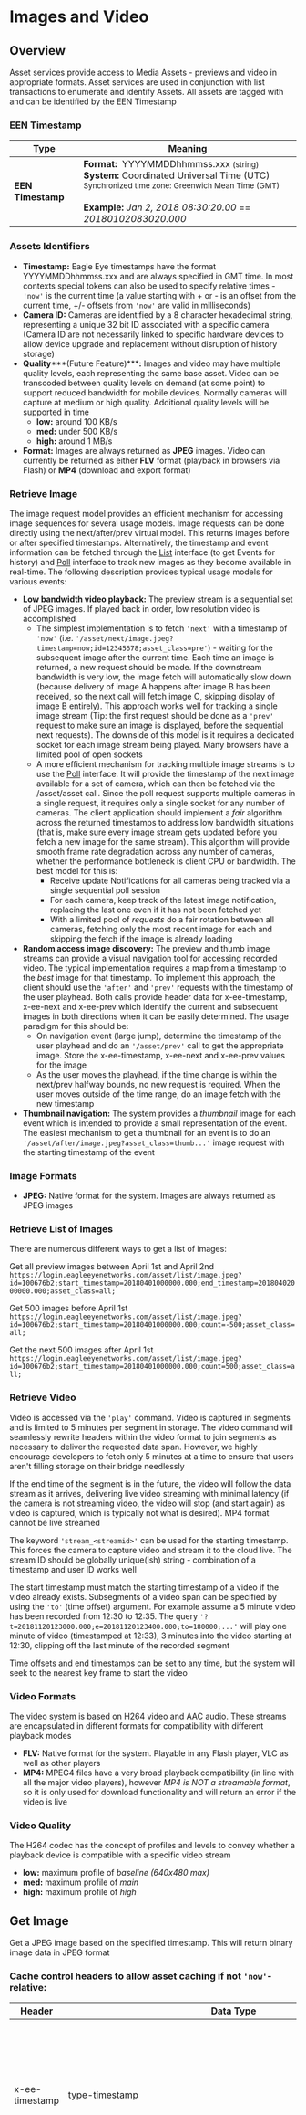 # Images and Video

<!--===================================================================-->
## Overview
<!--===================================================================-->

<a class="definition" onclick="openModal('DOT-Asset')">Asset</a> services provide access to Media Assets - previews and video in appropriate formats. Asset services are used in conjunction with list transactions to enumerate and identify Assets. All assets are tagged with and can be identified by the EEN Timestamp

### EEN Timestamp

Type          | Meaning
----          | -------
**EEN Timestamp** | **Format:**&nbsp;&nbsp;YYYYMMDDhhmmss.xxx <small>(string)</small> <br>**System:**&nbsp;Coordinated Universal Time (UTC) <br><small>Synchronized time zone: Greenwich Mean Time (GMT)</small> <br><br>**Example:**&nbsp;*Jan 2, 2018 08:30:20.00* == *20180102083020.000*

### Assets Identifiers

  - **<a class="definition" onclick="openModal('DOT-Timestamp')">Timestamp</a>:** Eagle Eye timestamps have the format YYYYMMDDhhmmss.xxx and are always specified in GMT time. In most contexts special tokens can also be used to specify relative times - `'now'` is the current time (a value starting with + or - is an offset from the current time, +/- offsets from `'now'` are valid in milliseconds)
  - **<a class="definition" onclick="openModal('DOT-Camera-ID')">Camera ID</a>:** Cameras are identified by a 8 character hexadecimal string, representing a unique 32 bit ID associated with a specific camera (Camera ID are not necessarily linked to specific hardware devices to allow device upgrade and replacement without disruption of history storage)
  - **Quality*****(Future Feature)*****:** Images and video may have multiple quality levels, each representing the same base asset. Video can be transcoded between quality levels on demand (at some point) to support reduced bandwidth for mobile devices. Normally cameras will capture at medium or high quality. Additional quality levels will be supported in time
    - **low:** around 100 KB/s
    - **med:** under 500 KB/s
    - **high:** around 1 MB/s
  - **Format:** Images are always returned as **JPEG** images. Video can currently be returned as either **FLV** format (playback in browsers via Flash) or **MP4** (download and export format)

### Retrieve Image

The image request model provides an efficient mechanism for accessing image sequences for several usage models. Image requests can be done directly using the next/after/prev virtual model. This returns images before or after specified timestamps. Alternatively, the timestamp and event information can be fetched through the [List](#get-list-of-images) interface (to get <a class="definition" onclick="openModal('DOT-Event')">Events</a> for history) and [Poll](#poll) interface to track new images as they become available in real-time. The following description provides typical usage models for various events:

  - **Low bandwidth video playback:** The preview stream is a sequential set of JPEG images. If played back in order, low resolution video is accomplished
    - The simplest implementation is to fetch `'next'` with a timestamp of `'now'` (i.e. `'/asset/next/image.jpeg?timestamp=now;id=12345678;asset_class=pre'`) - waiting for the subsequent image after the current time. Each time an image is returned, a new request should be made. If the downstream bandwidth is very low, the image fetch will automatically slow down (because delivery of image A happens after image B has been received, so the next call will fetch image C, skipping display of image B entirely). This approach works well for tracking a single image stream (Tip: the first request should be done as a `'prev'` request to make sure an image is displayed, before the sequential next requests). The downside of this model is it requires a dedicated socket for each image stream being played. Many browsers have a limited pool of open sockets
    - A more efficient mechanism for tracking multiple image streams is to use the [Poll](#poll) interface. It will provide the timestamp of the next image available for a set of camera, which can then be fetched via the /asset/asset call. Since the poll request supports multiple cameras in a single request, it requires only a single socket for any number of cameras. The client application should implement a *fair* algorithm across the returned timestamps to address low bandwidth situations (that is, make sure every image stream gets updated before you fetch a new image for the same stream). This algorithm will provide smooth frame rate degradation across any number of cameras, whether the performance bottleneck is client CPU or bandwidth. The best model for this is:
      - Receive update <a class="definition" onclick="openModal('DOT-Alert-Notification')">Notifications</a> for all cameras being tracked via a single sequential poll session
      - For each camera, keep track of the latest image notification, replacing the last one even if it has not been fetched yet
      - With a limited pool of *requests* do a fair rotation between all cameras, fetching only the most recent image for each and skipping the fetch if the image is already loading
  - **Random access image discovery:** The preview and thumb image streams can provide a visual navigation tool for accessing recorded video. The typical implementation requires a map from a timestamp to the *best* image for that timestamp. To implement this approach, the client should use the `'after'` and `'prev'` requests with the timestamp of the user playhead. Both calls provide header data for x-ee-timestamp, x-ee-next and x-ee-prev which identify the current and subsequent images in both directions when it can be easily determined. The usage paradigm for this should be:
    - On navigation event (large jump), determine the timestamp of the user playhead and do an `'/asset/prev'` call to get the appropriate image. Store the x-ee-timestamp, x-ee-next and x-ee-prev values for the image
    - As the user moves the playhead, if the time change is within the next/prev halfway bounds, no new request is required. When the user moves outside of the time range, do an image fetch with the new timestamp
  - **Thumbnail navigation:** The system provides a *thumbnail* image for each event which is intended to provide a small representation of the event. The easiest mechanism to get a thumbnail for an event is to do an `'/asset/after/image.jpeg?asset_class=thumb...'` image request with the starting timestamp of the event

### Image Formats

  - **JPEG:** Native format for the system. Images are always returned as JPEG images

### Retrieve List of Images

There are numerous different ways to get a list of images:

Get all preview images between April 1st and April 2nd<br>
`https://login.eagleeyenetworks.com/asset/list/image.jpeg?id=100676b2;start_timestamp=20180401000000.000;end_timestamp=20180402000000.000;asset_class=all;`

Get 500 images before April 1st<br>
`https://login.eagleeyenetworks.com/asset/list/image.jpeg?id=100676b2;start_timestamp=20180401000000.000;count=-500;asset_class=all;`

Get the next 500 images after April 1st<br>
`https://login.eagleeyenetworks.com/asset/list/image.jpeg?id=100676b2;start_timestamp=20180401000000.000;count=500;asset_class=all;`

### Retrieve Video

Video is accessed via the `'play'` command. Video is captured in segments and is limited to 5 minutes per segment in storage. The video command will seamlessly rewrite headers within the video format to join segments as necessary to deliver the requested data span. However, we highly encourage developers to fetch only 5 minutes at a time to ensure that users aren't filling storage on their bridge needlessly

If the end time of the segment is in the future, the video will follow the data stream as it arrives, delivering live video streaming with minimal latency (if the camera is not streaming video, the video will stop (and start again) as video is captured, which is typically not what is desired). MP4 format cannot be live streamed

The keyword `'stream_<streamid>'` can be used for the starting timestamp. This forces the camera to capture video and stream it to the cloud live. The stream ID should be globally unique(ish) string - combination of a timestamp and user ID works well

The start timestamp must match the starting timestamp of a video if the video already exists. Subsegments of a video span can be specified by using the `'to'` (time offset) argument. For example assume a 5 minute video has been recorded from 12:30 to 12:35. The query `'?t=20181120123000.000;e=20181120123400.000;to=180000;...'` will play one minute of video (timestamped at 12:33), 3 minutes into the video starting at 12:30, clipping off the last minute of the recorded segment

<aside class="notice">Time offsets and end timestamps can be set to any time, but the system will seek to the nearest key frame to start the video</aside>

### Video Formats

The video system is based on H264 video and AAC audio. These streams are encapsulated in different formats for compatibility with different playback modes

  - **FLV:** Native format for the system. Playable in any Flash player, VLC as well as other players
  - **MP4:** MPEG4 files have a very broad playback compatibility (in line with all the major video players), however *MP4 is NOT a streamable format*, so it is only used for download functionality and will return an error if the video is live

### Video Quality

The H264 codec has the concept of profiles and levels to convey whether a playback device is compatible with a specific video stream

  - **low:** maximum profile of *baseline (640x480 max)*
  - **med:** maximum profile of *main*
  - **high:** maximum profile of *high*

<!-- Placed before "### Video Quality" after the last file format description
    <aside class="warning">While streaming any video format on the web other than FLV (system native format), you may initially get a 502 response</aside>

    This means that the video is currently being transcoded within our system and therefore couldn't be found. Assuming the data actually exists (check against the video list call), the video will eventually be ready for you to fetch in the desired format, but for the time being, you will have to wait and refetch until the requested video is ready -->

<!--===================================================================-->
## Get Image
<!--===================================================================-->

Get a JPEG image based on the specified timestamp. This will return binary image data in JPEG format

### Cache control headers to allow asset caching if not `'now'`-relative:

Header            | Data Type      | Description
------            | ---------      | -----------
x-ee-timestamp    | type-timestamp | Specifies asset type and timestamp of the provided image <br><br>Type: video, preview, thumb, event
x-ee-prev         | type-timestamp <br>*(or&nbsp;`'unknown'`)* | Specifies asset type of the previous image matching the class filter or `'unknown'` if the previous image was too complex to figure out
x-ee-next         | type-timestamp <br>*(or&nbsp;`'unknown'`)* | Specifies asset type of the following image matching the class filter or `'unknown'` if the following image was too complex to figure out
content-type      | `'image/jpeg'` | Specifies the content type
location          | `'/asset/asset/image.jpeg?timestamp=20180917213405.700;quality=low;id=xxxxxxxx;asset_class=thumb'` | Identifies actual asset time of the image in response

> Request

```shell
curl -X GET https://login.eagleeyenetworks.com/asset/prev/image.jpeg -d "id=[CAMERA_ID]" -d "timestamp=[TIMESTAMP]" -d "asset_class=[ASSET_CLASS]" -H "Authentication: [API_KEY]:" --cookie "auth_key=[AUTH_KEY]" -G -v
```

> <small>Provide the '<b>-O</b>' option at the end of the request for file output to the current directory</small>

> <small>Provide the '<b>-o "/\<file_path/\<filename\>\.\<extension\>"</b>' option to specify output filename, path and extension</small>

### HTTP Request

`GET https://login.eagleeyenetworks.com/asset/asset/image.jpeg`
<br> Get the image at the specified timestamp

`GET https://login.eagleeyenetworks.com/asset/prev/image.jpeg`
<br> Get the first image before the specified timestamp

`GET https://login.eagleeyenetworks.com/asset/next/image.jpeg`
<br> Get the first image after the specified timestamp. Used with `'timestamp=now'` will wait until the new image comes into existence and return it

`GET https://login.eagleeyenetworks.com/asset/after/image.jpeg`
<br> Get the first image after the specified timestamp. Used with `'timestamp=now'` will return 404 - Image not found

Parameter         | Data Type    | Description   | Is Required
---------         | ---------    | -----------   | -----------
**id**            | string       | <a class="definition" onclick="openModal('DOT-Camera-ID')">Camera ID</a> | true
**timestamp**     | string       | Timestamp in EEN format: YYYYMMDDHHMMSS.NNN | true
**asset_class**   | string, enum | <a class="definition" onclick="openModal('DOT-Asset-Class')">Asset Class</a> of the image <br><br>enum: all, pre, thumb | true
quality           | string, enum | ***(Future Feature)*** Quality of the image <br><br>enum: low, med, high

> Response

```shell
JPEG<file_content>
```

### HTTP Response

The returned response is binary image data in JPEG format

### Error Status Codes

HTTP Status Code | Description
---------------- | -----------
301	| Asset has been moved to a different archiver
400	| Unexpected or non-identifiable arguments are supplied
401	| Unauthorized due to invalid session cookie
403	| Forbidden due to the user missing the necessary privileges
404	| Image not found
200	| Request succeeded

<!--===================================================================-->
## Get Video
<!--===================================================================-->

Get a video stream in FLV format based on the specified timestamps. Returns binary video data

> Request

```shell
curl -X GET https://login.eagleeyenetworks.com/asset/play/video.flv -d "id=[CAMERA_ID]" -d "start_timestamp=[START_TIMESTAMP]" -d "end_timestamp=[END_TIMESTAMP]" -H "Authentication: [API_KEY]:" --cookie "auth_key=[AUTH_KEY]" -G -v
```

> <small>Provide the '<b>-O</b>' option at the end of the request for file output to the current directory (timestamps must coincide with existing video)</small>

> <small>Provide the '<b>-o "/\<file_path/\<filename\>\.\<extension\>"</b>' option to specify output filename, path and extension (timestamps must coincide with existing video)</small>

### HTTP Request

`GET https://login.eagleeyenetworks.com/asset/play/video.flv`

Parameter           | Data Type    | Description    | Is Required
---------           | ---------    | -----------    | -----------
**id**              | string       | <a class="definition" onclick="openModal('DOT-Camera-ID')">Camera ID</a> | true
**start_timestamp** | string       | Start timestamp in EEN format: YYYYMMDDHHMMSS.NNN | true
**end_timestamp**   | string       | End timestamp in EEN format: YYYYMMDDHHMMSS.NNN | true
quality             | string, enum | ***(Future Feature)*** Indicates the requested resolution if multiple are available <br><br>enum: low, med, high

> Response

```shell
FLV<file_content>
```

### HTTP Response

The returned response is binary video data in FLV format

### Error Status Codes

HTTP Status Code | Description
---------------- | -----------
301	| Asset has been moved to a different archiver
400	| Unexpected or non-identifiable arguments are supplied
401	| Unauthorized due to invalid session cookie
403	| Forbidden due to the user missing the necessary privileges
404	| Camera not provisioned
404	| Camera get error
410	| Video is out of retention
503	| Camera tag maps not loaded
200	| Request succeeded

<!--===================================================================-->
## Prefetch Image
<!--===================================================================-->

This API call will ensure the image is in the cloud. If the image is not in the cloud it will do a background upload request to the bridge to aquire the image into the cloud. A webhook provided with the call will be triggered when the upload is successful or an error has occurred. The webhook will be triggered as a POST with Json-formatted data

> Request

```shell
curl -X GET https://login.eagleeyenetworks.com/asset/cloud/image.jpg -d "id=[CAMERA_ID]" -d "start_timestamp=[START_TIMESTAMP]" -d "webhook_url=[WEBHOOK_URL]" -H "Authentication: [API_KEY]:" --cookie "auth_key=[AUTH_KEY]" -G
```

### HTTP Request

`GET https://login.eagleeyenetworks.com/asset/cloud/image.jpg`

Parameter           | Data Type | Description   | Is Required
---------           | --------- | -----------   | -----------
**id**              | string    | <a class="definition" onclick="openModal('DOT-Camera-ID')">Camera ID</a> | true
**start_timestamp** | string    | Start timestamp in EEN format: YYYYMMDDHHMMSS.NNN | true
**webhook_url**     | string    | The webhook url (must be urlencoded) to trigger | true

<!-- TODO: When a webhook will be available, check the endpoint .jpg and verify if it shouldn't be .jpeg as in Get Image -->

> Webhook Json POST Response

```json
{
    "event:": "[EVENT]"
}
```

### HTTP Response (Json Event Values)

Value                              | Description
-----                              | -----------
ASSET_CLOUD_EVENT_UPLOADED         | The image has been successfully uploaded into the cloud
ASSET_CLOUD_EVENT_DEMAND_FAILED    | The image failed acquiring a connection to the bridge
ASSET_CLOUD_EVENT_NOTHING_UPLOAD   | Nothing was uploaded since the image was already in the cloud
ASSET_CLOUD_EVENT_INVALID_RANGE    | An invalid range (timestamp) was requested
ASSET_CLOUD_EVENT_ABORT            | General error occurred

### Status Codes

HTTP Status Code | Description
---------------- | -----------
201 | Request has been created and webhook will be triggered upon completion or error

<!--===================================================================-->
## Prefetch Video
<!--===================================================================-->

This API call will ensure the video is in the cloud. If the video is not in the cloud it will do a background upload request to the bridge to acquire the video into the cloud. A webhook provided with the call will be triggered when the upload is successful or an error has occurred. The webhook will be triggered as a POST with Json-formatted data

> Request

```shell
curl -X GET https://login.eagleeyenetworks.com/asset/cloud/video.flv -d "id=[CAMERA_ID]" -d "start_timestamp=[START_TIMESTAMP]" -d "end_timestamp=[END_TIMESTAMP]" -d "webhook_url=[WEBHOOK_URL]" -H "Authentication: [API_KEY]:" --cookie "auth_key=[AUTH_KEY]" -G
```

### HTTP Request

`GET https://login.eagleeyenetworks.com/asset/cloud/video.flv`

Parameter           | Data Type | Description   | Is Required
---------           | --------- | -----------   | -----------
**id**              | string    | <a class="definition" onclick="openModal('DOT-Camera-ID')">Camera ID</a> | true
**start_timestamp** | string    | Start timestamp in EEN format: YYYYMMDDHHMMSS.NNN | true
**end_timestamp**   | string    | End timestamp in EEN format: YYYYMMDDHHMMSS.NNN | true
**webhook_url**     | string    | The webhook url (must be urlencoded) to trigger | true

> Webhook Json POST Response

```json
{
    "event:": "[EVENT]"
}
```

### HTTP Response (Json Event Values)

Value                              | Description
-----                              | -----------
ASSET_CLOUD_EVENT_UPLOADED         | The video has been successfully uploaded into the cloud
ASSET_CLOUD_EVENT_DEMAND_FAILED    | The video failed acquiring a connection to the bridge
ASSET_CLOUD_EVENT_NOTHING_UPLOAD   | Nothing was uploaded since the video was already in the cloud
ASSET_CLOUD_EVENT_INVALID_RANGE    | An invalid range (timestamp) was requested
ASSET_CLOUD_EVENT_ABORT            | General error occurred

### Status Codes

HTTP Status Code | Description
---------------- | -----------
201 | Request has been created and webhook will be triggered upon completion or error

<!--===================================================================-->
## Get List of Images
<!--===================================================================-->

Get a list of objects, where each object contains the type of event delivering the image and timestamp

<aside class="notice">When formatting the request, either the 'end_timestamp' or 'count' parameter is required</aside>

> Request

```shell
curl -X GET https://login.eagleeyenetworks.com/asset/list/image -d "id=[CAMERA_ID]" -d "start_timestamp=[START_TIMESTAMP]" -d "end_timestamp=[END_TIMESTAMP]" -d "asset_class=[ASSET_CLASS]" -H "Authentication: [API_KEY]:" --cookie "auth_key=[AUTH_KEY]" -G
```

### HTTP Request

`GET https://login.eagleeyenetworks.com/asset/list/image`

Parameter           | Data Type    | Description   | Is Required
---------           | ---------    | -----------   | -----------
**id**              | string       | <a class="definition" onclick="openModal('DOT-Camera-ID')">Camera ID</a> | true
**start_timestamp** | string       | Start timestamp in EEN format: YYYYMMDDHHMMSS.NNN | true
**end_timestamp**   | string       | End timestamp in EEN format: YYYYMMDDHHMMSS.NNN | true
**asset_class**     | string, enum | <a class="definition" onclick="openModal('DOT-Asset-Class')">Asset Class</a> of the image <br><br>enum: all, pre, thumb | true
count               | int          | Used instead or with an `'end_timestamp'` argument. If used with an `'end_timestamp'` argument, the count is a limit on the number of entries to return, starting at the starting timestamp. If used without the `'end_timestamp'` argument, returns N entries. Support negative value, which returns N entries before, sorted in reverse order - example -5 return 5 events previous to the specified time

> Json Response

```json
[
    {
        "t":"PRFR",
        "s":"20181001000000.045"
    },
    {
        "t":"PRFR",
        "s":"20181001000001.045"
    },
    {
        "t":"PRFR",
        "s":"20181001000002.064"
    },
    {
        "t":"PRFR",
        "s":"20181001000003.064"
    },
    {
        "t":"PRFR",
        "s":"20181001000004.064"
    },
    {...}
]
```

### HTTP Response (Json Attributes)

Parameter | Data Type | Description
--------- | --------- | -----------
t         | string    | Type of the requested event denoted by the object's [Four CC](#event-objects)
s         | string    | Timestamp of the image in EEN format: YYYYMMDDHHMMSS.NNN

### Error Status Codes

HTTP Status Code | Description
---------------- | -----------
301	| Asset has been moved to a different archiver
400	| Unexpected or non-identifiable arguments are supplied
401	| Unauthorized due to invalid session cookie
403	| Forbidden due to the user missing the necessary privileges
200	| Request succeeded

<!--===================================================================-->
## Get List of Videos
<!--===================================================================-->

Get a list of objects, where each object contains the ID, start and end timestamp of a single video clip

<aside class="notice">When formatting the request, either the `'end_timestamp'` or `'count'` parameter is required</aside>

If the option `'o=coalesce'` has been added, the videos with overlapping start and end timestamps with the previous or next video will be merged into one single video (one single object)

> Request

```shell
curl -X GET https://login.eagleeyenetworks.com/asset/list/video -d "id=[CAMERA_ID]" -d "start_timestamp=[START_TIMESTAMP]" -d "end_timestamp=[END_TIMESTAMP]" -d "o=coalesce" -H "Authentication: [API_KEY]:" --cookie "auth_key=[AUTH_KEY]" -G
```

### HTTP Request

`GET https://login.eagleeyenetworks.com/asset/list/video`

Parameter           | Data Type    | Description   | Is Required
---------           | ---------    | -----------   | -----------
**id**              | string       | <a class="definition" onclick="openModal('DOT-Camera-ID')">Camera ID</a> | true
**start_timestamp** | string       | Start timestamp in EEN format: YYYYMMDDHHMMSS.NNN | true
end_timestamp       | string       | End timestamp in EEN format: YYYYMMDDHHMMSS.NNN
count               | int          | Used instead of or with an `'end_timestamp'` argument. If used with an `'end_timestamp'` argument, the count is a limit on the number of entries to return, starting at the starting timestamp. If used without the `'end_timestamp'` argument, returns N entries. Supports negative values, which return N entries before sorted in reverse order (i.e. `'-5'` will return 5 events prior to the specified time)
o                   | string, enum | Additional modifier options <br><br>enum: coalesce <small>(coalesces spans together if the start or end timestamp of either object overlaps with another, otherwise returns the same output)</small>

> Json Response

```json
[
    {
        "s":"20181001000016.768",
        "e":"20181001000100.758",
        "id":4177006339
    },
    {
        "s":"20181001000220.825",
        "e":"20181001000242.774",
        "id":4177006850
    },
    {
        "s":"20181001000256.811",
        "e":"20181001000320.869",
        "id":4177006866
    },
    {
        "s":"20181001000354.761",
        "e":"20181001000422.812",
        "id":4177006912
    },
    {
        "s":"20181001000526.821",
        "e":"20181001000632.829",
        "id":4177007014
    },
    {...}
]
```

### HTTP Response (Json Attributes)

Parameter | Data Type | Description
--------- | --------- | -----------
s         | string    | Start timestamp of the image in EEN format: YYYYMMDDHHMMSS.NNN
e         | string    | End timestamp of the image in EEN format: YYYYMMDDHHMMSS.NNN
id        | int       | Unique identifier of the video

### Error Status Codes

HTTP Status Code | Description
---------------- | -----------
301	| Asset has been moved to a different archiver
400	| Unexpected or non-identifiable arguments are supplied
401	| Unauthorized due to invalid session cookie
403	| Forbidden due to the user missing the necessary privileges
200	| Request succeeded
